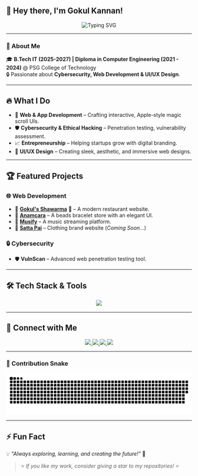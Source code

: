 ## 👋 Hey there, I'm Gokul Kannan!  

<p align="center">  
  <img src="https://readme-typing-svg.herokuapp.com?font=Fira+Code&weight=600&size=22&pause=1000&color=F7F7F7&center=true&width=1000&lines=Web+Designer+|+Cybersecurity+Enthusiast;Entrepreneur+Mentor+|+Ethical+Hacker;Building+Digital+Experiences!" alt="Typing SVG" />  
</p>



---  

### 🚀 About Me
🎓 **B.Tech IT (2025-2027) | Diploma in Computer Engineering (2021 - 2024)** @ PSG College of Technology  
🔒 Passionate about **Cybersecurity, Web Development & UI/UX Design**.

---  

## 🔥 What I Do  
- 🚀 **Web & App Development** – Crafting interactive, Apple-style magic scroll UIs.  
- 🛡 **Cybersecurity & Ethical Hacking** – Penetration testing, vulnerability assessment.  
- 📈 **Entrepreneurship** – Helping startups grow with digital branding.  
- 🎨 **UI/UX Design** – Creating sleek, aesthetic, and immersive web designs.  

---  

## 🏆 Featured Projects  
### 🌐 Web Development
- 🚀 **[Gokul's Shawarma](https://gokuls-shawarma.netlify.app)** 🍗 – A modern restaurant website.
- 📿 **[Anamcara](https://anamcara.netlify.app)** – A beads bracelet store with an elegant UI.
- 🎵 **[Musify](https://gokul-musify.netlify.app)** – A music streaming platform.
- 👕 **[Satta Pai](#)** – Clothing brand website (*Coming Soon...*)

### 🔒 Cybersecurity
- 🛡 **VulnScan** – Advanced web penetration testing tool.

---  

## 🛠️ Tech Stack & Tools  
<p align="center">  
  <img src="https://skillicons.dev/icons?i=react,tailwind,js,html,css,nodejs,mongodb,git,figma,photoshop,kali" />  
</p>

---  

## 🚀 Connect with Me  
<p align="center">
  <a href="https://gokulkannan.vercel.app">
    <img src="https://img.shields.io/badge/Portfolio-%23000000.svg?style=for-the-badge&logo=vercel&logoColor=white" />
  </a>
  <a href="https://www.linkedin.com/in/gxkux/">
    <img src="https://img.shields.io/badge/LinkedIn-%230077B5.svg?style=for-the-badge&logo=linkedin&logoColor=white" />
  </a>
  <a href="https://www.instagram.com/gxkux/">
    <img src="https://img.shields.io/badge/Instagram-%23E4405F.svg?style=for-the-badge&logo=instagram&logoColor=white" />
  </a>
  <a href="https://github.com/iamgokulkannan">
    <img src="https://img.shields.io/badge/GitHub-%23121011.svg?style=for-the-badge&logo=github&logoColor=white" />
  </a>
</p>

---  

### 🐍 Contribution Snake
<p align="center">
  <img src="https://github.com/iamgokulkannan/iamgokulkannan/blob/output/github-contribution-grid-snake-dark.svg?palette=github-dark" />
</p>


---  

## ⚡ Fun Fact  
💡 *"Always exploring, learning, and creating the future!"* 🚀  

> ⭐ *If you like my work, consider giving a star to my repositories!* ⭐
